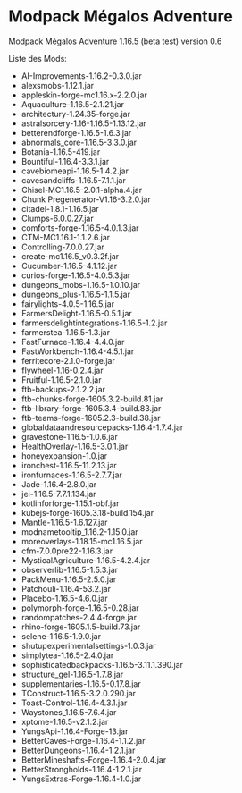# Modpack Mégalos Adventure

Modpack Mégalos Adventure 1.16.5 (beta test) version 0.6

Liste des Mods:

- AI-Improvements-1.16.2-0.3.0.jar
- alexsmobs-1.12.1.jar
- appleskin-forge-mc1.16.x-2.2.0.jar
- Aquaculture-1.16.5-2.1.21.jar
- architectury-1.24.35-forge.jar
- astralsorcery-1.16-1.16.5-1.13.12.jar
- betterendforge-1.16.5-1.6.3.jar
- abnormals_core-1.16.5-3.3.0.jar
- Botania-1.16.5-419.jar
- Bountiful-1.16.4-3.3.1.jar
- cavebiomeapi-1.16.5-1.4.2.jar
- cavesandcliffs-1.16.5-7.1.1.jar
- Chisel-MC1.16.5-2.0.1-alpha.4.jar
- Chunk Pregenerator-V1.16-3.2.0.jar
- citadel-1.8.1-1.16.5.jar
- Clumps-6.0.0.27.jar
- comforts-forge-1.16.5-4.0.1.3.jar
- CTM-MC1.16.1-1.1.2.6.jar
- Controlling-7.0.0.27.jar
- create-mc1.16.5_v0.3.2f.jar
- Cucumber-1.16.5-4.1.12.jar
- curios-forge-1.16.5-4.0.5.3.jar
- dungeons_mobs-1.16.5-1.0.10.jar
- dungeons_plus-1.16.5-1.1.5.jar
- fairylights-4.0.5-1.16.5.jar
- FarmersDelight-1.16.5-0.5.1.jar
- farmersdelightintegrations-1.16.5-1.2.jar
- farmerstea-1.16.5-1.3.jar
- FastFurnace-1.16.4-4.4.0.jar
- FastWorkbench-1.16.4-4.5.1.jar
- ferritecore-2.1.0-forge.jar
- flywheel-1.16-0.2.4.jar
- Fruitful-1.16.5-2.1.0.jar
- ftb-backups-2.1.2.2.jar
- ftb-chunks-forge-1605.3.2-build.81.jar
- ftb-library-forge-1605.3.4-build.83.jar
- ftb-teams-forge-1605.2.3-build.38.jar
- globaldataandresourcepacks-1.16.4-1.7.4.jar
- gravestone-1.16.5-1.0.6.jar
- HealthOverlay-1.16.5-3.0.1.jar
- honeyexpansion-1.0.jar
- ironchest-1.16.5-11.2.13.jar
- ironfurnaces-1.16.5-2.7.7.jar
- Jade-1.16.4-2.8.0.jar
- jei-1.16.5-7.7.1.134.jar
- kotlinforforge-1.15.1-obf.jar
- kubejs-forge-1605.3.18-build.154.jar
- Mantle-1.16.5-1.6.127.jar
- modnametooltip_1.16.2-1.15.0.jar
- moreoverlays-1.18.15-mc1.16.5.jar
- cfm-7.0.0pre22-1.16.3.jar
- MysticalAgriculture-1.16.5-4.2.4.jar
- observerlib-1.16.5-1.5.3.jar
- PackMenu-1.16.5-2.5.0.jar
- Patchouli-1.16.4-53.2.jar
- Placebo-1.16.5-4.6.0.jar
- polymorph-forge-1.16.5-0.28.jar
- randompatches-2.4.4-forge.jar
- rhino-forge-1605.1.5-build.73.jar
- selene-1.16.5-1.9.0.jar
- shutupexperimentalsettings-1.0.3.jar
- simplytea-1.16.5-2.4.0.jar
- sophisticatedbackpacks-1.16.5-3.11.1.390.jar
- structure_gel-1.16.5-1.7.8.jar
- supplementaries-1.16.5-0.17.8.jar
- TConstruct-1.16.5-3.2.0.290.jar
- Toast-Control-1.16.4-4.3.1.jar
- Waystones_1.16.5-7.6.4.jar
- xptome-1.16.5-v2.1.2.jar
- YungsApi-1.16.4-Forge-13.jar
- BetterCaves-Forge-1.16.4-1.1.2.jar
- BetterDungeons-1.16.4-1.2.1.jar
- BetterMineshafts-Forge-1.16.4-2.0.4.jar
- BetterStrongholds-1.16.4-1.2.1.jar
- YungsExtras-Forge-1.16.4-1.0.jar
